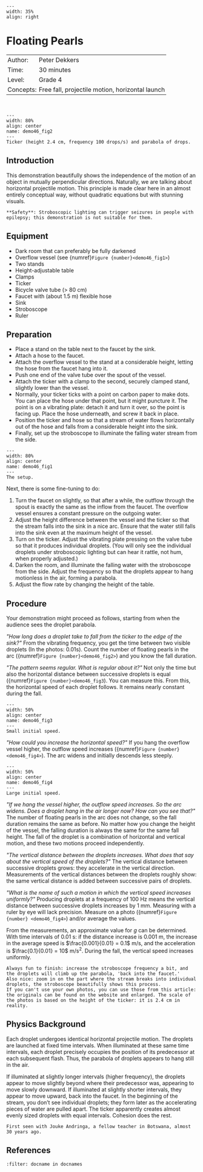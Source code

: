 ```{figure} ../../figures/ready.png
---
width: 35%
align: right
```

# Floating Pearls

<table style="width: 100%; border-collapse: collapse; border: none;">
    <tr style="background-color: var(--background-color);">
        <td style="text-align: left; padding: 3px; border: none; color: var(--text-color)">Author:</td>
        <td style="text-align: left; padding: 3px; border: none; color: var(--text-color)">Peter Dekkers</td>
    </tr>
    <tr style="background-color: var(--background-color);">
        <td style="text-align: left; padding: 3px; border: none; color: var(--text-color)">Time:</td>
        <td style="text-align: left; padding: 3px; border: none; color: var(--text-color)">30 minutes</td>
    </tr>
    <tr style="background-color: var(--background-color);">
        <td style="text-align: left; padding: 3px; border: none; color: var(--text-color)">Level:</td>
        <td style="text-align: left; padding: 3px; border: none; color: var(--text-color)">Grade 4</td>
    </tr>
    <tr style="background-color: var(--background-color);">
        <td style="text-align: left; padding: 3px; border: none; color: var(--text-color)">Concepts:</td>
        <td style="text-align: left; padding: 3px; border: none; color: var(--text-color)">Free fall, projectile motion, horizontal launch</td>
    </tr>
</table><br>


```{figure} demo46_figure2.jpg
---
width: 80%
align: center
name: demo46_fig2
---
Ticker (height 2.4 cm, frequency 100 drops/s) and parabola of drops.
```

## Introduction
This demonstration beautifully shows the independence of the motion of an object in mutually perpendicular directions. Naturally, we are talking about horizontal projectile motion. This principle is made clear here in an almost entirely conceptual way, without quadratic equations but with stunning visuals.

```{warning}
**Safety**: Stroboscopic lighting can trigger seizures in people with epilepsy; this demonstration is not suitable for them.
```

## Equipment
* Dark room that can preferably be fully darkened
* Overflow vessel (see {numref}`Figure {number}<demo46_fig1>`)
* Two stands
* Height-adjustable table
* Clamps
* Ticker
* Bicycle valve tube (> 80 cm)
* Faucet with (about 1.5 m) flexible hose
* Sink
* Stroboscope
* Ruler

## Preparation
* Place a stand on the table next to the faucet by the sink.
* Attach a hose to the faucet.
* Attach the overflow vessel to the stand at a considerable height, letting the hose from the faucet hang into it.
* Push one end of the valve tube over the spout of the vessel.
* Attach the ticker with a clamp to the second, securely clamped stand, slightly lower than the vessel.
* Normally, your ticker ticks with a point on carbon paper to make dots. You can place the hose under that point, but it might puncture it. The point is on a vibrating plate: detach it and turn it over, so the point is facing up. Place the hose underneath, and screw it back in place.
* Position the ticker and hose so that a stream of water flows horizontally out of the hose and falls from a considerable height into the sink.
* Finally, set up the stroboscope to illuminate the falling water stream from the side.

```{figure} demo46_figure1.jpg
---
width: 80%
align: center
name: demo46_fig1
---
The setup.
```

Next, there is some fine-tuning to do:
1. Turn the faucet on slightly, so that after a while, the outflow through the spout is exactly the same as the inflow from the faucet. The overflow vessel ensures a constant pressure on the outgoing water.
2. Adjust the height difference between the vessel and the ticker so that the stream falls into the sink in a nice arc. Ensure that the water still falls into the sink even at the maximum height of the vessel.
3. Turn on the ticker. Adjust the vibrating plate pressing on the valve tube so that it produces individual droplets. (You will only see the individual droplets under stroboscopic lighting but can hear it rattle, not hum, when properly adjusted.)
4. Darken the room, and illuminate the falling water with the stroboscope from the side. Adjust the frequency so that the droplets appear to hang motionless in the air, forming a parabola.
5. Adjust the flow rate by changing the height of the table.

## Procedure
Your demonstration might proceed as follows, starting from when the audience sees the droplet parabola.

*"How long does a droplet take to fall from the ticker to the edge of the sink?"*
  From the vibrating frequency, you get the time between two visible droplets (In the photos: 0.01s). Count the number of floating pearls in the arc ({numref}`Figure {number}<demo46_fig2>`) and you know the fall duration.

*"The pattern seems regular. What is regular about it?"*
  Not only the time but also the horizontal distance between successive droplets is equal ({numref}`Figure {number}<demo46_fig3`). You can measure this. From this, the horizontal speed of each droplet follows. It remains nearly constant during the fall.

  ```{figure} demo46_figure3.JPG
---
width: 50%
align: center
name: demo46_fig3
---
Small initial speed.
```

*"How could you increase the horizontal speed?"*
  If you hang the overflow vessel higher, the outflow speed increases ({numref}`Figure {number}<demo46_fig4>`). The arc widens and initially descends less steeply.

  
```{figure} demo46_figure4.JPG
---
width: 50%
align: center
name: demo46_fig4
---
Large initial speed.
```

*"If we hang the vessel higher, the outflow speed increases. So the arc widens. Does a droplet hang in the air longer now? How can you see that?"*
  The number of floating pearls in the arc does not change, so the fall duration remains the same as before. No matter how you change the height of the vessel, the falling duration is always the same for the same fall height. The fall of the droplet is a combination of horizontal and vertical motion, and these two motions proceed independently.

*"The vertical distance between the droplets increases. What does that say about the vertical speed of the droplets?"*
  The vertical distance between successive droplets grows: they accelerate in the vertical direction. Measurements of the vertical distances between the droplets roughly show: the same vertical distance is added between successive pairs of droplets.

*"What is the name of such a motion in which the vertical speed increases uniformly?"*
  Producing droplets at a frequency of 100 Hz means the vertical distance between successive droplets increases by 1 mm. Measuring with a ruler by eye will lack precision. Measure on a photo ({numref}`Figure {number} <demo46_fig4>`) and/or average the values.

From the measurements, an approximate value for *g* can be determined. With time intervals of $0.01$ s: if the distance increase is $0.001$ m, the increase in the average speed is $\frac{0.001}{0.01} = 0.1$ m/s, and the acceleration is $\frac{0.1}{0.01} = 10$ m/s$^2$. During the fall, the vertical speed increases uniformly.

```{tip}
Always fun to finish: increase the stroboscope frequency a bit, and the droplets will climb up the parabola, 'back into the faucet.'
Also nice: zoom in on the part where the stream breaks into individual droplets, the stroboscope beautifully shows this process.
If you can't use your own photos, you can use those from this article: the originals can be found on the website and enlarged. The scale of the photos is based on the height of the ticker: it is 2.4 cm in reality.
```

## Physics Background
Each droplet undergoes identical horizontal projectile motion. The droplets are launched at fixed time intervals. When illuminated at these same time intervals, each droplet precisely occupies the position of its predecessor at each subsequent flash. Thus, the parabola of droplets appears to hang still in the air.

If illuminated at slightly longer intervals (higher frequency), the droplets appear to move slightly beyond where their predecessor was, appearing to move slowly downward. If illuminated at slightly shorter intervals, they appear to move upward, back into the faucet.
In the beginning of the stream, you don’t see individual droplets; they form later as the accelerating pieces of water are pulled apart. The ticker apparently creates almost evenly sized droplets with equal intervals. Cohesion does the rest.


```{Admonition}Origin
First seen with Jouke Andringa, a fellow teacher in Botswana, almost 30 years ago.
```

## References
```{bibliography}
:filter: docname in docnames
```